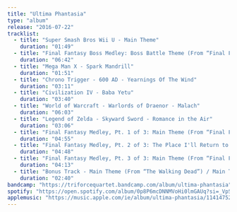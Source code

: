```yaml
---
title: "Ultima Phantasia"
type: "album"
release: "2016-07-22"
tracklist:
  - title: "Super Smash Bros Wii U - Main Theme"
    duration: "01:49"
  - title: "Final Fantasy Boss Medley: Boss Battle Theme (From “Final Fantasy IV”) / The Decisive Battle (From “Final Fantasy VI”) / Fight On! (From “Final Fantasy VII”) / Force Your Way (From “Final Fantasy VIII”)"
    duration: "06:42"
  - title: "Mega Man X - Spark Mandrill"
    duration: "01:51"
  - title: "Chrono Trigger - 600 AD - Yearnings Of The Wind"
    duration: "03:11"
  - title: "Civilization IV - Baba Yetu"
    duration: "03:40"
  - title: "World of Warcraft - Warlords of Draenor - Malach"
    duration: "06:03"
  - title: "Legend of Zelda - Skyward Sword - Romance in the Air"
    duration: "03:06"
  - title: "Final Fantasy Medley, Pt. 1 of 3: Main Theme (From “Final Fantasy VII”) / Terra's Theme (From “Final Fantasy VI”) / Victory Fanfare (From “Final Fantasy VI”) / You're Not Alone (From “Final Fantasy IX”)"
    duration: "04:55"
  - title: "Final Fantasy Medley, Pt. 2 of 3: The Place I'll Return to Someday (From “Final Fantasy IX”) / The Oath (From “Final Fantasy VIII”) / Those Chosen by the Planet (From “Final Fantasy VIII”) / Aerith's Theme (From “Final Fantasy VII”) / Aria di Mezzo Caratte"
    duration: "04:48"
  - title: "Final Fantasy Medley, Pt. 3 of 3: Main Theme (From “Final Fantasy”) / To Zanarkand (From “Final Fantasy X”) / Ending Theme (From “Final Fantasy VIII”)"
    duration: "04:13"
  - title: "Bonus Track - Main Theme (From “The Walking Dead”) / Main Theme (From “Game of Thrones”)"
    duration: "02:40"
bandcamp: "https://triforcequartet.bandcamp.com/album/ultima-phantasia"
spotify: "https://open.spotify.com/album/0p8P6mcDNNMVoHi0lmGAUq?si=_VpSqxIxTwuM1q6XT35Z7w"
applemusic: "https://music.apple.com/ie/album/ultima-phantasia/1141475266"
---
```

